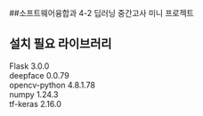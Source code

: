 ##소프트웨어융합과 4-2 딥러닝 중간고사 미니 프로젝트
## 설치 필요 라이브러리

Flask 3.0.0 <br>
deepface 0.0.79 <br>
opencv-python 4.8.1.78 <br>
numpy 1.24.3 <br>
tf-keras 2.16.0
